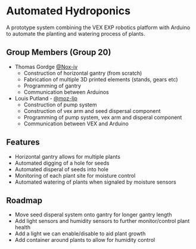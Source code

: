 
# Automated Hydroponics

A prototype system combining the VEX EXP robotics platform with Arduino to automate the planting and watering process of plants.




## Group Members (Group 20)

- Thomas Gordge [@Nox-iv](https://github.com/Nox-iv)
    - Construction of horizontal gantry (from scratch)
    - Fabrication of multiple 3D printed elements (stands, gears etc)
    - Programming of gantry
    - Communication between Arduinos
- Louis Putland - [@moz-ljp](https://github.com/moz-ljp)
    - Construction of pump system
    - Construction of vex arm and seed dispersal component
    - Programming of pump system, vex arm and disperal component
    - Communication between VEX and Arduino


## Features

- Horizontal gantry allows for multiple plants
- Automated digging of a hole for seeds
- Automated disperal of seeds into hole
- Monitoring of each plant site for moisture control
- Automated watering of plants when signaled by moisture sensors


## Roadmap

- Move seed disperal system onto gantry for longer gantry length
- Add light sensors and humidity sensors to further monitor/control plant health
- Add a light we can enable/disable to aid plant growth
- Add container around plants to allow for humidity control


